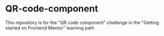 # QR-code-component
This repository is for the "QR code component" challenge in the "Getting started on Frontend Mentor" learning path
